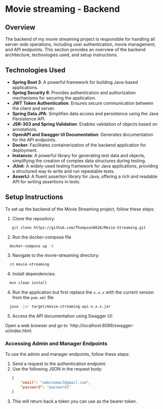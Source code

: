 # Movie streaming - Backend

## Overview

The backend of my movie streaming project is responsible for handling all server-side operations, including user authentication, movie management, and API endpoints. This section provides an overview of the backend architecture, technologies used, and setup instructions.

## Technologies Used

- **Spring Boot 3**: A powerful framework for building Java-based applications.
- **Spring Security 6**: Provides authentication and authorization mechanisms for securing the application.
- **JWT Token Authentication**: Ensures secure communication between the client and server.
- **Spring Data JPA**: Simplifies data access and persistence using the Java Persistence API.
- **JSR-303 and Spring Validation**: Enables validation of objects based on annotations.
- **OpenAPI and Swagger UI Documentation**: Generates documentation for the API endpoints.
- **Docker**: Facilitates containerization of the backend application for deployment.
- **Instancio**: A powerful library for generating test data and objects, simplifying the creation of complex data structures during testing.
- **JUnit**: A widely-used testing framework for Java applications, providing a structured way to write and run repeatable tests.
- **AssertJ**: A fluent assertion library for Java, offering a rich and readable API for writing assertions in tests.


## Setup Instructions

To set up the backend of the Movie Streaming project, follow these steps:

1. Clone the repository:

```bash
   git clone https://github.com/Thompson6626/Movie-Streaming.git
```

2. Run the docker-compose file

```bash
  docker-compose up -d
```

3. Navigate to the movie-streaming directory:

```bash
  cd movie-streaming
```

4. Install dependencies:

```bash
  mvn clean install
```

4. Run the application but first replace the `x.x.x` with the current version from the `pom.xml` file

```bash
  java -jar target/movie-streaming-api-x.x.x.jar
```

5. Access the API documentation using Swagger UI:

Open a web browser and go to `http://localhost:8088/swagger-ui/index.html.


### Accessing Admin and Manager Endpoints

To use the admin and manager endpoints, follow these steps:

1. Send a request to the authentication endpoint:
2. Use the following JSON in the request body:
```json
   {
       "email": "adminemail@gmail.com",
       "password": "password1"
   }
```
3. This will return back a token you can use as the bearer token.
